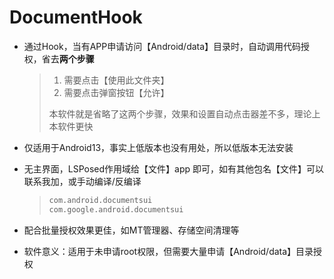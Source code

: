 # DocumentHook

- 通过Hook，当有APP申请访问【Android/data】目录时，自动调用代码授权，省去**两个步骤**

  >1. 需要点击【使用此文件夹】
  >2. 需要点击弹窗按钮【允许】
  >
  >本软件就是省略了这两个步骤，效果和设置自动点击器差不多，理论上本软件更快

- 仅适用于Android13，事实上低版本也没有用处，所以低版本无法安装

- 无主界面，LSPosed作用域给【文件】app 即可，如有其他包名【文件】可以联系我加，或手动编译/反编译

  > ```xml
  > com.android.documentsui
  > com.google.android.documentsui
  > ```

- 配合批量授权效果更佳，如MT管理器、存储空间清理等

- 软件意义：适用于未申请root权限，但需要大量申请【Android/data】目录授权
